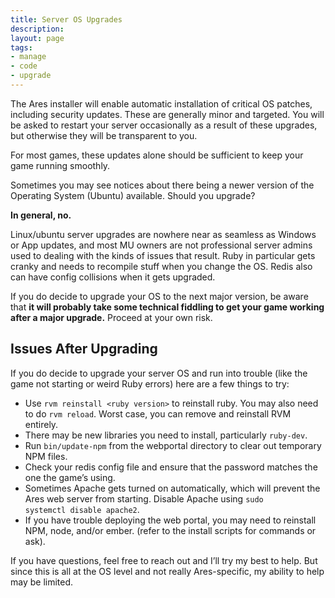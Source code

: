 ```yaml
---
title: Server OS Upgrades
description: 
layout: page
tags:
- manage
- code
- upgrade
---
```


The Ares installer will enable automatic installation of critical OS patches, including security updates. These are generally minor and targeted. You will be asked to restart your server occasionally as a result of these upgrades, but otherwise they will be transparent to you.

For most games, these updates alone should be sufficient to keep your game running smoothly.

Sometimes you may see notices about there being a newer version of the Operating System (Ubuntu) available.  Should you upgrade?

**In general, no.**

Linux/ubuntu server upgrades are nowhere near as seamless as Windows or App updates, and most MU owners are not professional server admins used to dealing with the kinds of issues that result. Ruby in particular gets cranky and needs to recompile stuff when you change the OS. Redis also can have config collisions when it gets upgraded. 

If you do decide to upgrade your OS to the next major version, be aware that **it will probably take some technical fiddling to get your game working after a major upgrade.** Proceed at your own risk.

## Issues After Upgrading

If you do decide to upgrade your server OS and run into trouble (like the game not starting or weird Ruby errors) here are a few things to try:

* Use `rvm reinstall <ruby version>` to reinstall ruby. You may also need to do `rvm reload`. Worst case, you can remove and reinstall RVM entirely.
* There may be new libraries you need to install, particularly `ruby-dev`.
* Run `bin/update-npm` from the webportal directory to clear out temporary NPM files. 
* Check your redis config file and ensure that the password matches the one the game’s using.
* Sometimes Apache gets turned on automatically, which will prevent the Ares web server from starting. Disable Apache using `sudo systemctl disable apache2`.
* If you have trouble deploying the web portal, you may need to reinstall NPM, node, and/or ember. (refer to the install scripts for commands or ask).

If you have questions, feel free to reach out and I’ll try my best to help. But since this is all at the OS level and not really Ares-specific, my ability to help may be limited.